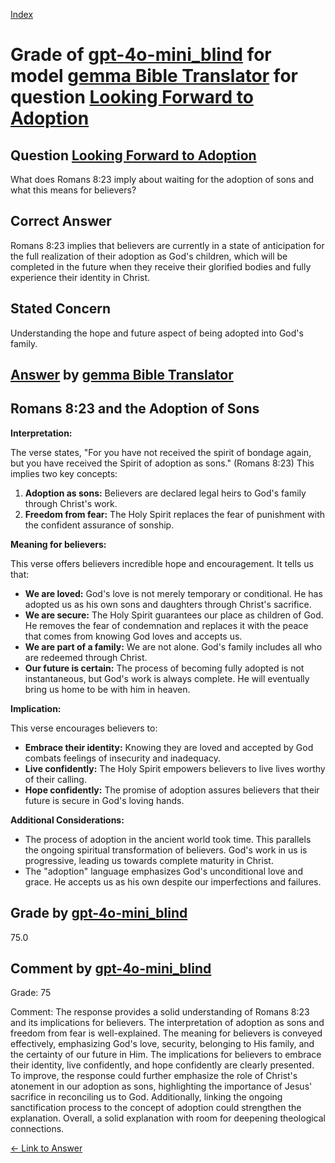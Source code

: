 
[Index](../../../../index.md)
# Grade of [gpt-4o-mini_blind](../../../grading_models/gpt-4o-mini_blind.md) for model [gemma Bible Translator](../../../answering_models/gemma_Bible_Translator.md) for question [Looking Forward to Adoption](../../../questions/Looking_Forward_to_Adoption.md)

## Question [Looking Forward to Adoption](../../../questions/Looking_Forward_to_Adoption.md)
What does Romans 8:23 imply about waiting for the adoption of sons and what this means for believers?

## Correct Answer
Romans 8:23 implies that believers are currently in a state of anticipation for the full realization of their adoption as God's children, which will be completed in the future when they receive their glorified bodies and fully experience their identity in Christ.

## Stated Concern
Understanding the hope and future aspect of being adopted into God's family.

## [Answer](../Looking_Forward_to_Adoption.md) by [gemma Bible Translator](../../../answering_models/gemma_Bible_Translator.md)
## Romans 8:23 and the Adoption of Sons

**Interpretation:**

The verse states, "For you have not received the spirit of bondage again, but you have received the Spirit of adoption as sons." (Romans 8:23) This implies two key concepts:

1. **Adoption as sons:** Believers are declared legal heirs to God's family through Christ's work. 
2. **Freedom from fear:** The Holy Spirit replaces the fear of punishment with the confident assurance of sonship.

**Meaning for believers:**

This verse offers believers incredible hope and encouragement. It tells us that:

* **We are loved:** God's love is not merely temporary or conditional. He has adopted us as his own sons and daughters through Christ's sacrifice.
* **We are secure:** The Holy Spirit guarantees our place as children of God. He removes the fear of condemnation and replaces it with the peace that comes from knowing God loves and accepts us.
* **We are part of a family:** We are not alone. God's family includes all who are redeemed through Christ. 
* **Our future is certain:** The process of becoming fully adopted is not instantaneous, but God's work is always complete. He will eventually bring us home to be with him in heaven.

**Implication:**

This verse encourages believers to:

* **Embrace their identity:** Knowing they are loved and accepted by God combats feelings of insecurity and inadequacy.
* **Live confidently:** The Holy Spirit empowers believers to live lives worthy of their calling.
* **Hope confidently:** The promise of adoption assures believers that their future is secure in God's loving hands.

**Additional Considerations:**

* The process of adoption in the ancient world took time. This parallels the ongoing spiritual transformation of believers. God's work in us is progressive, leading us towards complete maturity in Christ.
* The "adoption" language emphasizes God's unconditional love and grace. He accepts us as his own despite our imperfections and failures.

## Grade by [gpt-4o-mini_blind](../../../grading_models/gpt-4o-mini_blind.md)
75.0

## Comment by [gpt-4o-mini_blind](../../../grading_models/gpt-4o-mini_blind.md)
Grade: 75

Comment: The response provides a solid understanding of Romans 8:23 and its implications for believers. The interpretation of adoption as sons and freedom from fear is well-explained. The meaning for believers is conveyed effectively, emphasizing God's love, security, belonging to His family, and the certainty of our future in Him. The implications for believers to embrace their identity, live confidently, and hope confidently are clearly presented. 
To improve, the response could further emphasize the role of Christ's atonement in our adoption as sons, highlighting the importance of Jesus' sacrifice in reconciling us to God. Additionally, linking the ongoing sanctification process to the concept of adoption could strengthen the explanation. Overall, a solid explanation with room for deepening theological connections.

[&lt;- Link to Answer](../Looking_Forward_to_Adoption.md)
